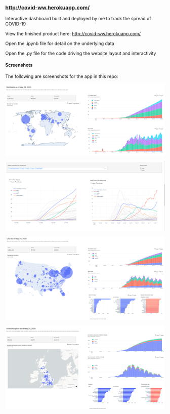 ### http://covid-ww.herokuapp.com/

Interactive dashboard built and deployed by me to track the spread of COVID-19

View the finished product here: http://covid-ww.herokuapp.com/

Open the .ipynb file for detail on the underlying data 

Open the .py file for the code driving the website layout and interactivity

#### Screenshots
The following are screenshots for the app in this repo:

![Dash1](screenshots/Dash1.png)

![Dash2](screenshots/Dash2.png)

![Dash3](screenshots/Dash3.png)

![Dash4](screenshots/Dash4.png)

